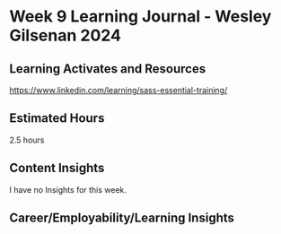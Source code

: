 # Week 9 Learning Journal - Wesley Gilsenan 2024


## Learning Activates and Resources

https://www.linkedin.com/learning/sass-essential-training/

## Estimated Hours

2.5 hours

## Content Insights

I have no Insights for this week.

## Career/Employability/Learning Insights



